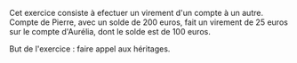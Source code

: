 Cet exercice consiste à efectuer un virement d'un compte à un autre.
Compte de Pierre, avec un solde de 200 euros, fait un virement de 25 euros sur le compte d'Aurélia, dont le solde est de 100 euros.

But de l'exercice : faire appel aux héritages.
